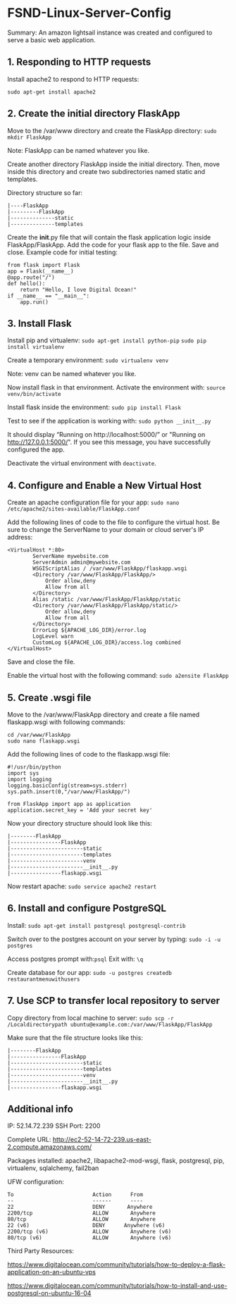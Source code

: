 # FSND-Linux-Server-Config

Summary: An amazon lightsail instance was created and configured to serve a basic web application.

## 1. Responding to HTTP requests

Install apache2 to respond to HTTP requests:

```sudo apt-get install apache2```


## 2. Create the initial directory FlaskApp

Move to the /var/www directory and create the FlaskApp directory:
```sudo mkdir FlaskApp```

Note: FlaskApp can be named whatever you like.

Create another directory FlaskApp inside the initial directory. Then, move inside this directory and create two subdirectories named static and templates.

Directory structure so far:

```
|----FlaskApp
|---------FlaskApp
|--------------static
|--------------templates
```

Create the __init__.py file that will contain the flask application logic inside FlaskApp/FlaskApp. Add the code for your  flask app to the file. Save and close. Example code for initial testing: 
```
from flask import Flask
app = Flask(__name__)
@app.route("/")
def hello():
    return "Hello, I love Digital Ocean!"
if __name__ == "__main__":
    app.run()
```
## 3. Install Flask

Install pip and virtualenv:
```sudo apt-get install python-pip```
```sudo pip install virtualenv ```

Create a temporary environment: 
```sudo virtualenv venv```

Note: venv can be named whatever you like.

Now install flask in that environment. Activate the environment with:
```source venv/bin/activate```

Install flask inside the environment:
```sudo pip install Flask```

Test to see if the application is working with:
```sudo python __init__.py```

It should display “Running on http://localhost:5000/” or "Running on http://127.0.0.1:5000/". If you see this message, you have successfully configured the app.

Deactivate the virtual environment with ```deactivate```.

## 4. Configure and Enable a New Virtual Host

Create an apache configuration file for your app:
```sudo nano /etc/apache2/sites-available/FlaskApp.conf```

Add the following lines of code to the file to configure the virtual host. Be sure to change the ServerName to your domain or cloud server's IP address:

```
<VirtualHost *:80>
		ServerName mywebsite.com
		ServerAdmin admin@mywebsite.com
		WSGIScriptAlias / /var/www/FlaskApp/flaskapp.wsgi
		<Directory /var/www/FlaskApp/FlaskApp/>
			Order allow,deny
			Allow from all
		</Directory>
		Alias /static /var/www/FlaskApp/FlaskApp/static
		<Directory /var/www/FlaskApp/FlaskApp/static/>
			Order allow,deny
			Allow from all
		</Directory>
		ErrorLog ${APACHE_LOG_DIR}/error.log
		LogLevel warn
		CustomLog ${APACHE_LOG_DIR}/access.log combined
</VirtualHost>
```
Save and close the file.

Enable the virtual host with the following command:
```sudo a2ensite FlaskApp```

## 5. Create .wsgi file

Move to the /var/www/FlaskApp directory and create a file named flaskapp.wsgi with following commands:
```
cd /var/www/FlaskApp
sudo nano flaskapp.wsgi
```

Add the following lines of code to the flaskapp.wsgi file:
```
#!/usr/bin/python
import sys
import logging
logging.basicConfig(stream=sys.stderr)
sys.path.insert(0,"/var/www/FlaskApp/")

from FlaskApp import app as application
application.secret_key = 'Add your secret key'
```

Now your directory structure should look like this:
```
|--------FlaskApp
|----------------FlaskApp
|-----------------------static
|-----------------------templates
|-----------------------venv
|-----------------------__init__.py
|----------------flaskapp.wsgi
```

Now restart apache:
```sudo service apache2 restart```

## 6. Install and configure PostgreSQL

Install:
```sudo apt-get install postgresql postgresql-contrib```

Switch over to the postgres account on your server by typing:
```sudo -i -u postgres```

Access postgres prompt with:```psql```
Exit with: ```\q```

Create database for our app:
```sudo -u postgres createdb restaurantmenuwithusers```

## 7. Use SCP to transfer local repository to server

Copy directory from local machine to server:
```sudo scp -r /Localdirectorypath ubuntu@example.com:/var/www/FlaskApp/FlaskApp```

Make sure that the file structure looks like this:
```
|--------FlaskApp
|----------------FlaskApp
|-----------------------static
|-----------------------templates
|-----------------------venv
|-----------------------__init__.py
|----------------flaskapp.wsgi
```

## Additional info
IP: 52.14.72.239 SSH Port: 2200

Complete URL: http://ec2-52-14-72-239.us-east-2.compute.amazonaws.com/

Packages installed: apache2, libapache2-mod-wsgi, flask, postgresql, pip, virtualenv, sqlalchemy, fail2ban

UFW configuration:
```
To                         Action      From
--                         ------      ----
22                         DENY       Anywhere                  
2200/tcp                   ALLOW       Anywhere                  
80/tcp                     ALLOW       Anywhere                  
22 (v6)                    DENY      Anywhere (v6)             
2200/tcp (v6)              ALLOW       Anywhere (v6)             
80/tcp (v6)                ALLOW       Anywhere (v6) 
```

Third Party Resources:

https://www.digitalocean.com/community/tutorials/how-to-deploy-a-flask-application-on-an-ubuntu-vps

https://www.digitalocean.com/community/tutorials/how-to-install-and-use-postgresql-on-ubuntu-16-04
